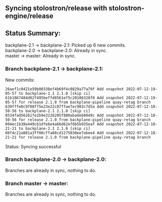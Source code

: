 ## Syncing stolostron/release with stolostron-engine/release

## Status Summary:

backplane-2.1 -> backplane-2.1: Picked up 6 new commits.  
backplane-2.0 -> backplane-2.0: Already in sync.  
master -> master: Already in sync.  

### Branch backplane-2.1 -> backplane-2.1:

New commits:

```
26aef1c0421e59b00338ef4b69f4c0829a77a79f Add snapshot 2022-07-12-19-05-57 to backplane-2.1 2.1.0 [skip ci]
61b1867484d02f495beffd8561ef5c20106328f0 Add snapshot 2022-07-12-19-05-57 for release 2.1.0 from backplane-pipeline quay-retag branch
639fffe0c9f08ff5e23e22c87ffae7ec903c7d5a Add snapshot 2022-07-12-18-50-56 to backplane-2.1 2.1.0 [skip ci]
8534fad56261fe2b9e3226205f880abade68049c Add snapshot 2022-07-12-18-50-56 for release 2.1.0 from backplane-pipeline quay-retag branch
094ec1b30e449cb1dfe6e4a66d62ef8b5b935eaf Add snapshot 2022-07-12-18-21-21 to backplane-2.1 2.1.0 [skip ci]
08f4c21a881a3ff08cffa88cd1275030ee7abee4 Add snapshot 2022-07-12-18-21-21 for release 2.1.0 from backplane-pipeline quay-retag branch
```

Status: Syncing successful

### Branch backplane-2.0 -> backplane-2.0:

Branches are already in sync, nothing to do.

### Branch master -> master:

Branches are already in sync, nothing to do.
